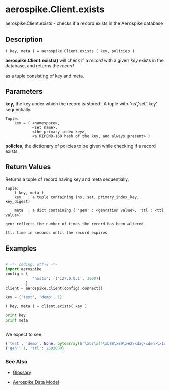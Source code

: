 
# aerospike.Client.exists

aerospike.Client.exists - checks if a record exists in the Aerospike database

## Description

```
( key, meta ) = aerospike.Client.exists ( key, policies )

```

**aerospike.Client.exists()** will check if a *record* with a given *key* exists in the database, and returns the *record*

as a tuple consisting of key and meta.   

## Parameters

**key**, the key under which the record is stored . A tuple with 'ns','set','key' sequentially.

```
Tuple:
    key = ( <namespace>, 
            <set name>, 
            <the primary index key>, 
            <a RIPEMD-160 hash of the key, and always present> )

```

**policies**, the dictionary of policies to be given while checking if a record exists.   

## Return Values
Returns a tuple of record having key and meta sequentially.

```
Tuple:
    ( key, meta )
    key   : a tuple containing (ns, set, primary_index_key, key_digest)

    meta  : a dict containing { 'gen' : <genration value>, 'ttl': <ttl value>}

gen: reflects the number of times the record has been altered

ttl: time in seconds until the record expires

```



## Examples

```python

# -*- coding: utf-8 -*-
import aerospike
config = {
            'hosts': [('127.0.0.1', 3000)]
         }
client = aerospike.client(config).connect()

key = ('test', 'demo', 1)

( key, meta ) = client.exists( key )

print key
print meta



```

We expect to see:

```python
('test', 'demo', None, bytearray(b'\xb7\xf4\xb88\x89\xe2\xdag\xdeh>\x1d\xf6\x91\x9a\x1e\xac\xc4F\xc8'))
{'gen': 1, 'ttl': 2592000}
```



### See Also



- [Glossary](http://www.aerospike.com/docs/guide/glossary.html)

- [Aerospike Data Model](http://www.aerospike.com/docs/architecture/data-model.html)
